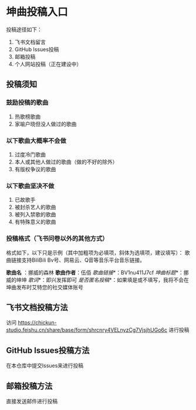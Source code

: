 # 坤曲投稿入口

投稿途径如下：
1. 飞书文档留言
2. GitHub Issues投稿
3. 邮箱投稿
4. 个人网站投稿（正在建设中）

## 投稿须知

### 鼓励投稿的歌曲

1. 热歌榜歌曲
2. 家喻户晓但没人做过的歌曲

### 以下歌曲大概率不会做

1. 过度冷门歌曲
2. 本人或其他人做过的歌曲（做的不好的除外）
3. 有版权争议的歌曲

### 以下歌曲坚决不做

1. 已故歌手
2. 被封杀艺人的歌曲
3. 被列入禁歌的歌曲
4. 有特殊意义的歌曲

### 投稿格式（飞书问卷以外的其他方式）

格式如下，以下只是示例（其中加粗项为必填项，斜体为选填项，建议填写）：
歌曲链接支持BiliBili Bv号、网易云、Q音等音乐平台音乐链接。

**歌曲名** ：挪威的森林
**歌曲作者**：伍佰
*歌曲链接**：BV1nu411J7cf
*坤曲标题**：挪威的坤坤
*歌词**：即兴发挥即可
*是否匿名投稿**：如果填是或不填写，我将不会在坤曲发布时艾特您的社交媒体账号

## 飞书文档投稿方法

访问 https://chickun-studio.feishu.cn/share/base/form/shrcnry4VELnyzCg7VjsjhUGo6c 进行投稿


## GitHub Issues投稿方法

在本仓库中提交Issues来进行投稿

## 邮箱投稿方法

直接发送邮件进行投稿
